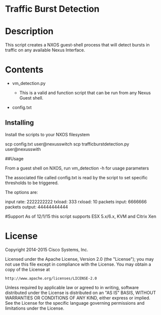 Traffic Burst Detection
====================

# Description
This script creates a NXOS guest-shell process that will detect bursts in traffic on any available Nexus Interface.


# Contents

* vm_detection.py
  - This is a valid and function script that can be run from any Nexus Guest shell. 
  
* config.txt


## Installing 
 
Install the scripts to your NXOS filesystem
    
scp config.txt user@nexusswitch
scp trafficburstdetection.py user@nexusswith

##Usage

From a guest shell on NXOS, run vm_detection -h for usage parameters

The associated file called config.txt is read by the script to set specific thresholds to be triggered. 

The options are:

input rate: 2222222222
txload: 333
rxload: 10
packets input: 6666666
packets output: 44444444444


#Support
As of 12/1/15 this script supports ESX 5.x/6.x, KVM and Citrix Xen
    
# License

Copyright 2014-2015 Cisco Systems, Inc.

Licensed under the Apache License, Version 2.0 (the "License");
you may not use this file except in compliance with the License.
You may obtain a copy of the License at

    http://www.apache.org/licenses/LICENSE-2.0

Unless required by applicable law or agreed to in writing, software
distributed under the License is distributed on an "AS IS" BASIS,
WITHOUT WARRANTIES OR CONDITIONS OF ANY KIND, either express or implied.
See the License for the specific language governing permissions and
limitations under the License.


